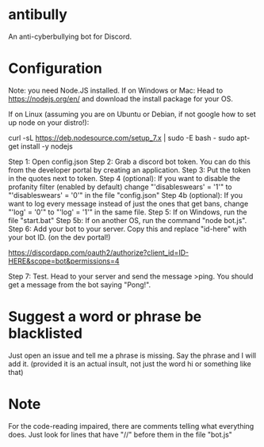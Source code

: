# antibully
An anti-cyberbullying bot for Discord.

# Configuration
Note: you need Node.JS installed.
If on Windows or Mac:
Head to https://nodejs.org/en/ and download the install package for your OS.

If on Linux (assuming you are on Ubuntu or Debian, if not google how to set up node on your distro!):

curl -sL https://deb.nodesource.com/setup_7.x | sudo -E bash -
sudo apt-get install -y nodejs



Step 1: Open config.json
Step 2: Grab a discord bot token. You can do this from the developer portal by creating an application.
Step 3: Put the token in the quotes next to token.
Step 4 (optional): If you want to disable the profanity filter (enabled by default) change "'disableswears' = '1'" to "'disableswears' = '0'" in the file "config.json"
Step 4b (optional): If you want to log every message instead of just the ones that get bans, change "'log' = '0'" to "'log' = '1'" in the same file.
Step 5: If on Windows, run the file "start.bat"
Step 5b: If on another OS, run the command "node bot.js".
Step 6: Add your bot to your server. Copy this and replace "id-here" with your bot ID. (on the dev portal!)


https://discordapp.com/oauth2/authorize?client_id=ID-HERE&scope=bot&permissions=4

Step 7: Test. Head to your server and send the message >ping. You should get a message from the bot saying "Pong!".

# Suggest a word or phrase be blacklisted
Just open an issue and tell me a phrase is missing. Say the phrase and I will add it. (provided it is an actual insult, not just the word hi or something like that)

# Note
For the code-reading impaired, there are comments telling what everything does. Just look for lines that have "//" before them in the file "bot.js"

